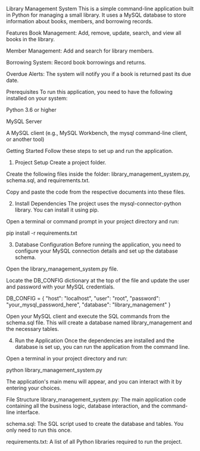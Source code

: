 Library Management System
This is a simple command-line application built in Python for managing a small library. It uses a MySQL database to store information about books, members, and borrowing records.

Features
Book Management: Add, remove, update, search, and view all books in the library.

Member Management: Add and search for library members.

Borrowing System: Record book borrowings and returns.

Overdue Alerts: The system will notify you if a book is returned past its due date.

Prerequisites
To run this application, you need to have the following installed on your system:

Python 3.6 or higher

MySQL Server

A MySQL client (e.g., MySQL Workbench, the mysql command-line client, or another tool)

Getting Started
Follow these steps to set up and run the application.

1. Project Setup
Create a project folder.

Create the following files inside the folder: library_management_system.py, schema.sql, and requirements.txt.

Copy and paste the code from the respective documents into these files.

2. Install Dependencies
The project uses the mysql-connector-python library. You can install it using pip.

Open a terminal or command prompt in your project directory and run:

pip install -r requirements.txt

3. Database Configuration
Before running the application, you need to configure your MySQL connection details and set up the database schema.

Open the library_management_system.py file.

Locate the DB_CONFIG dictionary at the top of the file and update the user and password with your MySQL credentials.

DB_CONFIG = {
    "host": "localhost",
    "user": "root",
    "password": "your_mysql_password_here",
    "database": "library_management"
}

Open your MySQL client and execute the SQL commands from the schema.sql file. This will create a database named library_management and the necessary tables.

4. Run the Application
Once the dependencies are installed and the database is set up, you can run the application from the command line.

Open a terminal in your project directory and run:

python library_management_system.py

The application's main menu will appear, and you can interact with it by entering your choices.

File Structure
library_management_system.py: The main application code containing all the business logic, database interaction, and the command-line interface.

schema.sql: The SQL script used to create the database and tables. You only need to run this once.

requirements.txt: A list of all Python libraries required to run the project.
